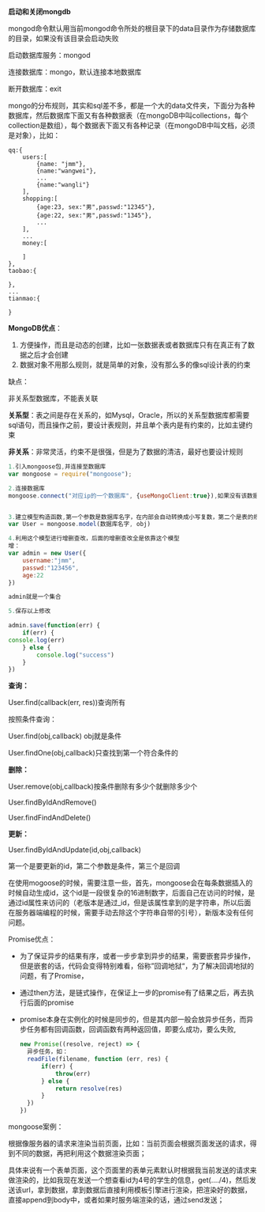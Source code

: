 **启动和关闭mongdb**

mongod命令默认用当前mongod命令所处的根目录下的data目录作为存储数据库的目录，如果没有该目录会启动失败

启动数据库服务：mongod

连接数据库：mongo，默认连接本地数据库

断开数据库：exit



mongo的分布规则，其实和sql差不多，都是一个大的data文件夹，下面分为各种数据库，然后数据库下面又有各种数据表（在mongoDB中叫collections，每个collection是数组），每个数据表下面又有各种记录（在mongoDB中叫文档，必须是对象），比如：

```shell
qq:{
	users:[
		{name: "jmm"},
		{name:"wangwei"},
		...
		{name:"wangli"}
	],
	shopping:[
		{age:23, sex:"男",passwd:"12345"},
		{age:22, sex:"男",passwd:"1345"},
		...
	],
	...
	money:[
	
	]
},
taobao:{

},
...
tianmao:{

}
```



**MongoDB优点**：

1. 方便操作，而且是动态的创建，比如一张数据表或者数据库只有在真正有了数据之后才会创建
2. 数据对象不用那么规则，就是简单的对象，没有那么多的像sql设计表的约束

缺点：

非关系型数据库，不能表关联



**关系型**：表之间是存在关系的，如Mysql，Oracle，所以的关系型数据库都需要sql语句，而且操作之前，要设计表规则，并且单个表内是有约束的，比如主键约束

**非关系**：非常灵活，约束不是很强，但是为了数据的清洁，最好也要设计规则



```javascript
1.引入mongoose包,并连接至数据库
var mongoose = require("mongoose");

2.连接数据库
mongoose.connect("对应ip的一个数据库", {useMongoClient:true}),如果没有该数据库会自行创建


3.建立模型构造函数,第一个参数是数据库名字，在内部会自动转换成小写复数，第二个是表的规则
var User = mongoose.model(数据库名字, obj)

4.利用这个模型进行增删查改，后面的增删查改全是依靠这个模型
增：
var admin = new User({
    username:"jmm",
    passwd:"123456",
    age:22
})

admin就是一个集合

5.保存以上修改

admin.save(function(err) {
    if(err) {
console.log(err)
    } else {
        console.log("success")
    }
})
```

**查询：**

User.find(callback(err, res))查询所有

按照条件查询：

User.find(obj,callback) obj就是条件

User.findOne(obj,callback)只查找到第一个符合条件的

**删除：**

User.remove(obj,callback)按条件删除有多少个就删除多少个

User.findByIdAndRemove()

User.findFindAndDelete()



**更新：**

User.findByIdAndUpdate(id,obj,callback)

第一个是要更新的id，第二个参数是条件，第三个是回调







在使用mogoose的时候，需要注意一些，首先，mongoose会在每条数据插入的时候自动生成id，这个id是一段很复杂的16进制数字，后面自己在访问的时候，是通过id属性来访问的（老版本是通过_id，但是该属性拿到的是字符串，所以后面在服务器端编程的时候，需要手动去除这个字符串自带的引号），新版本没有任何问题。





Promise优点：

- 为了保证异步的结果有序，或者一步步拿到异步的结果，需要嵌套异步操作，但是嵌套的话，代码会变得特别难看，俗称”回调地狱“，为了解决回调地狱的问题，有了Promise，

- 通过then方法，是链式操作，在保证上一步的promise有了结果之后，再去执行后面的promise

- promise本身在实例化的时候是同步的，但是其内部一般会放异步任务，而异步任务都有回调函数，回调函数有两种返回值，即要么成功，要么失败,

  ```javascript
  new Promise((resolve, reject) => {
  	异步任务，如：
  	readFile(filename, function (err, res) {
  		if(err) {
  			throw(err)
  		} else {
  			return resolve(res)
  		}
  	})
  })
  ```

  

mongoose案例：

根据像服务器的请求来渲染当前页面，比如：当前页面会根据页面发送的请求，得到不同的数据，再把利用这个数据渲染页面；

具体来说有一个表单页面，这个页面里的表单元素默认时根据我当前发送的请求来做渲染的，比如我现在发送一个想查看id为4号的学生的信息，get(..../4)，然后发送该url，拿到数据，拿到数据后直接利用模板引擎进行渲染，把渲染好的数据，直接append到body中，或者如果时服务端渲染的话，通过send发送；